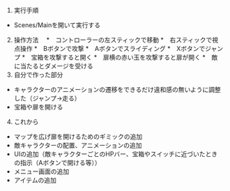 1. 実行手順　
*   Scenes/Mainを開いて実行する
2. 操作方法　 
*　コントローラーの左スティックで移動
*　右スティックで視点操作
*　Bボタンで攻撃
*　Aボタンでスライディング
*　Xボタンでジャンプ
*　宝箱を攻撃すると開く
*　扉横の赤い玉を攻撃すると扉が開く
*　敵に当たるとダメージを受ける
3. 自分で作った部分
*   キャラクターのアニメーションの遷移をできるだけ違和感の無いように調整した（ジャンプ→走る）
*   宝箱や扉を開ける
4. これから　
*   マップを広げ扉を開けるためのギミックの追加
*   敵キャラクターの配置、アニメーションの追加
*   UIの追加（敵キャラクターごとのHPバー、宝箱やスイッチに近づいたときの指示（Aボタンで開ける等））
*   メニュー画面の追加
*   アイテムの追加
